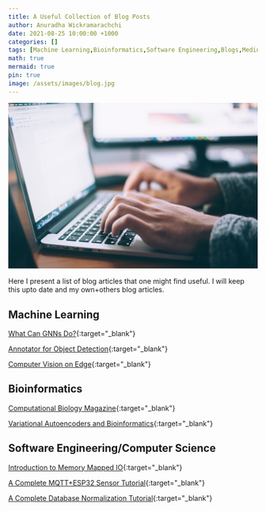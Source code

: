 ```yaml
---
title: A Useful Collection of Blog Posts
author: Anuradha Wickramarachchi
date: 2021-08-25 10:00:00 +1000
categories: []
tags: [Machine Learning,Bioinformatics,Software Engineering,Blogs,Medium]
math: true
mermaid: true
pin: true
image: /assets/images/blog.jpg
---
```


![img-description](/assets/images/blog.jpg)

Here I present a list of blog articles that one might find useful. I will keep this upto date and my own+others blog articles. 

## Machine Learning

[What Can GNNs Do?](https://towardsdatascience.com/what-can-you-do-with-gnns-5dbec638b525){:target="_blank"}

[Annotator for Object Detection](https://towardsdatascience.com/annotator-for-object-detection-950fd799b651){:target="_blank"}

[Computer Vision on Edge](https://towardsdatascience.com/computer-vision-on-edge-b5adb5c6ccde){:target="_blank"}


## Bioinformatics

[Computational Biology Magazine](https://medium.com/computational-biology){:target="_blank"}

[Variational Autoencoders and Bioinformatics](https://towardsdatascience.com/variational-autoencoders-and-bioinformatics-8a1828170031){:target="_blank"}

## Software Engineering/Computer Science


[Introduction to Memory Mapped IO](https://towardsdatascience.com/introduction-to-memory-mapped-io-3540454770f7){:target="_blank"} 

[A Complete MQTT+ESP32 Sensor Tutorial](https://anuradhawick.medium.com/a-complete-mqtt-esp32-sensor-tutorial-b81c8f178a53){:target="_blank"}


[A Complete Database Normalization Tutorial](https://medium.com/swlh/a-complete-database-normalization-tutorial-732df3748d0e){:target="_blank"}

<!-- [](){:target="_blank"} -->